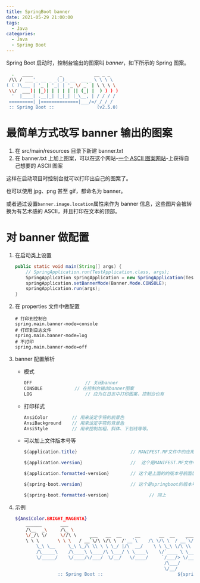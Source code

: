 ```yaml
---
title: SpringBoot banner
date: 2021-05-29 21:00:00
tags:
  - Java
categories:
  - Java
  - Spring Boot
---
```


Spring Boot 启动时，控制台输出的图案叫 _banner_，如下所示的 Spring 图案。

```bash
  .   ____          _            __ _ _
 /\\ / ___'_ __ _ _(_)_ __  __ _ \ \ \ \
( ( )\___ | '_ | '_| | '_ \/ _` | \ \ \ \
 \\/  ___)| |_)| | | | | || (_| |  ) ) ) )
  '  |____| .__|_| |_|_| |_\__, | / / / /
 =========|_|==============|___/=/_/_/_/
 :: Spring Boot ::                (v2.5.0)
```

<!--more-->

# 最简单方式改写 banner 输出的图案

1. 在 src/main/resources 目录下新建 banner.txt
2. 在 banner.txt 上加上图案，可以在这个网站-[一个 ASCII 图案网站](http://patorjk.com/software/taag/)-上获得自己想要的 ASCII 图案

这样在启动项目时控制台就可以打印出自己的图案了。

也可以使用 jpg、png 甚至 gif，都命名为 banner。

或者通过设置`banner.image.location`属性来作为 banner 信息，这些图片会被转换为有艺术感的 ASCII，并且打印在文本的顶部。

# 对 banner 做配置

1. 在启动类上设置

   ```java
   public static void main(String[] args) {
       // SpringApplication.run(TestApplication.class, args);
       SpringApplication springApplication = new SpringApplication(TestApplication.class);
       springApplication.setBannerMode(Banner.Mode.CONSOLE);
       springApplication.run(args);
   }
   ```

2. 在 properties 文件中做配置

   ```properties
   # 打印到控制台
   spring.main.banner-mode=console
   # 打印到日志文件
   spring.main.banner-mode=log
   # 不打印
   spring.main.banner-mode=off
   ```

3. banner 配置解析

   - 模式

     ```java
     OFF					// 关闭banner
     CONSOLE			// 在控制台输出banner图案
     LOG					// 应为在日志中打印图案，控制台也有
     ```

   - 打印样式

     ```java
     AnsiColor         // 用来设定字符的前景色
     AnsiBackground    // 用来设定字符的背景色
     AnsiStyle         // 用来控制加粗、斜体、下划线等等。
     ```

   - 可以加上文件版本号等

     ```java
     ${application.title}                    // MANIFEST.MF文件中的应用名称

     ${application.version}                  //  这个是MANIFEST.MF文件中的版本号  

     ${application.formatted-version}        // 这个是上面的的版本号前面加v后上括号  

     ${spring-boot.version}                  // 这个是springboot的版本号  

     ${spring-boot.formatted-version}				// 同上
     ```

4. 示例

   ```bash
   ${AnsiColor.BRIGHT_MAGENTA}
       ______       ___
       /\__  _\     /\_ \
       \/_/\ \/     \//\ \     ___   __  __     __       __  __    ___   __  __
       \ \ \       \ \ \   / __`\/\ \/\ \  /'__`\    /\ \/\ \  / __`\/\ \/\ \
           \_\ \__     \_\ \_/\ \\ \ \ \_/ |/\  __/    \ \ \_\ \/\ \\ \ \ \_\ \ \
           /\_____\    /\____\ \____/\ \___/ \ \____\    \/`____ \ \____/\ \____/
           \/_____/    \/____/\/___/  \/__/   \/____/     `/___/> \/___/  \/___/
                                                           /\___/
                                                           \/__/
                   :: Spring Boot ::							${spring-boot.version}   
   ```
